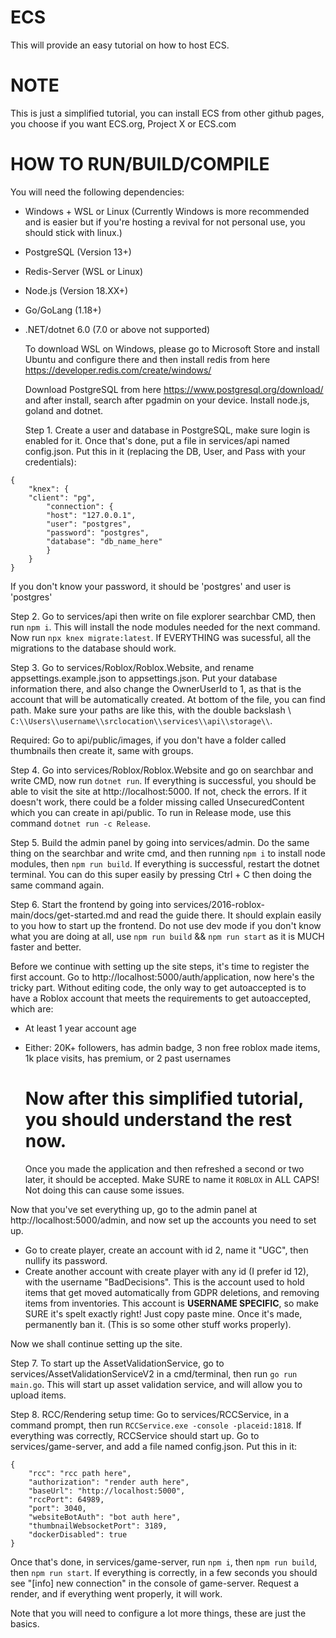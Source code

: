 # ECS
This will provide an easy tutorial on how to host ECS.

# NOTE
This is just a simplified tutorial, you can install ECS from other github pages, you choose if you want ECS.org, Project X or ECS.com

# HOW TO RUN/BUILD/COMPILE

You will need the following dependencies:
- Windows + WSL or Linux (Currently Windows is more recommended and is easier but if you're hosting a revival for not personal use, you should stick with linux.)
- PostgreSQL (Version 13+)
- Redis-Server (WSL or Linux)
- Node.js (Version 18.XX+)
- Go/GoLang (1.18+)
- .NET/dotnet 6.0 (7.0 or above not supported)

  To download WSL on Windows, please go to Microsoft Store and install Ubuntu and configure there and then install redis from here https://developer.redis.com/create/windows/

  Download PostgreSQL from here https://www.postgresql.org/download/ and after install, search after pgadmin on your device.
  Install node.js, goland and dotnet.

  Step 1. Create a user and database in PostgreSQL, make sure login is enabled for it. Once that's done, put a file in services/api named config.json. Put this in it (replacing the DB, User, and Pass with your credentials):
```
{
    "knex": {
	"client": "pg",
        "connection": {
        "host": "127.0.0.1",
        "user": "postgres",
        "password": "postgres",
        "database": "db_name_here"
        }
    }
}
```
If you don't know your password, it should be 'postgres' and user is 'postgres'

Step 2. Go to services/api then write on file explorer searchbar CMD, then run ```npm i```. This will install the node modules needed for the next command. Now run ```npx knex migrate:latest```. If EVERYTHING was sucessful, all the migrations to the database should work.

Step 3. Go to services/Roblox/Roblox.Website, and rename appsettings.example.json to appsettings.json. Put your database information there, and also change the OwnerUserId to 1, as that is the account that will be automatically created. At bottom of the file, you can find path. Make sure your paths are like this, with the double backslash \\ ```C:\\Users\\username\\srclocation\\services\\api\\storage\\```.

Required: Go to api/public/images, if you don't have a folder called thumbnails then create it, same with groups.

Step 4. Go into services/Roblox/Roblox.Website and go on searchbar and write CMD, now run ```dotnet run```. If everything is successful, you should be able to visit the site at http://localhost:5000. If not, check the errors. If it doesn't work, there could be a folder missing called UnsecuredContent which you can create in api/public. To run in Release mode, use this command ```dotnet run -c Release```.

Step 5. Build the admin panel by going into services/admin. Do the same thing on the searchbar and write cmd, and then running ```npm i``` to install node modules, then ```npm run build```. If everything is successful, restart the dotnet terminal. You can do this super easily by pressing Ctrl + C then doing the same command again.

Step 6. Start the frontend by going into services/2016-roblox-main/docs/get-started.md and read the guide there. It should explain easily to you how to start up the frontend. Do not use dev mode if you don't know what you are doing at all, use ```npm run build``` && ```npm run start``` as it is MUCH faster and better.

Before we continue with setting up the site steps, it's time to register the first account. Go to http://localhost:5000/auth/application, now here's the tricky part.
Without editing code, the only way to get autoaccepted is to have a Roblox account that meets the requirements to get autoaccepted, which are:
- At least 1 year account age
- Either: 20K+ followers, has admin badge, 3 non free roblox made items, 1k place visits, has premium, or 2 past usernames

  # Now after this simplified tutorial, you should understand the rest now.

  Once you made the application and then refreshed a second or two later, it should be accepted. Make SURE to name it ```ROBLOX``` in ALL CAPS! Not doing this can cause some issues.

Now that you've set everything up, go to the admin panel at http://localhost:5000/admin, and now set up the accounts you need to set up. 
- Go to create player, create an account with id 2, name it "UGC", then nullify its password.
- Create another account with create player with any id (I prefer id 12), with the username "BadDecisions". This is the account used to hold items that get moved automatically from GDPR deletions, and removing items from inventories. This account is **USERNAME SPECIFIC**, so make SURE it's spelt exactly right! Just copy paste mine. Once it's made, permanently ban it. (This is so some other stuff works properly).

Now we shall continue setting up the site.

Step 7. To start up the AssetValidationService, go to services/AssetValidationServiceV2 in a cmd/terminal, then run ```go run main.go```. This will start up asset validation service, and will allow you to upload items.

Step 8. RCC/Rendering setup time: Go to services/RCCService, in a command prompt, then run ```RCCService.exe -console -placeid:1818```.  If everything was correctly, RCCService should start up. Go to services/game-server, and add a file named config.json. Put this in it:
```
{
    "rcc": "rcc path here",
    "authorization": "render auth here",
    "baseUrl": "http://localhost:5000",
    "rccPort": 64989,
    "port": 3040,
    "websiteBotAuth": "bot auth here",
    "thumbnailWebsocketPort": 3189,
    "dockerDisabled": true
}
```

Once that's done, in services/game-server, run ```npm i```, then ```npm run build```, then ```npm run start```. If everything is correctly, in a few seconds you should see "[info] new connection" in the console of game-server. Request a render, and if everything went properly, it will work.

Note that you will need to configure a lot more things, these are just the basics.
